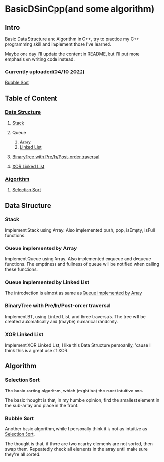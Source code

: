 # BasicDSinCpp\(and some algorithm\)

## Intro

Basic Data Structure and Algorithm in C++, try to practice my C++ programming skill and implement those I've learned.

Maybe one day I'll update the content in README, but I'll put more emphasis on writing code instead.

### Currently uploaded\(04/10 2022\)

[Bubble Sort](#bs)

## Table of Content

### [Data Structure](#ds)

1. [Stack](#stack)

2. Queue

   1. [Array](#queueinarray)
   2. [Linked List](#queueinll)

3. [BinaryTree with Pre/In/Post-order traversal](#bttraversals)

4. [XOR Linked List](#xorll)

### [Algorithm](#ag)

1. [Selection Sort](#ss)

<a name="ds"></a>
## Data Structure

<a name="stack"></a>
### Stack

Implement Stack using Array. Also implemented push, pop, isEmpty, isFull functions.

<a name="queueinarray"></a>
### Queue implemented by Array

Implement Queue using Array. Also implemented enqueue and dequeue functions. The emptiness and fullness of queue will be notified when calling these functions.

<a name="queueinll"></a>
### Queue implemented by Linked List

The introduction is almost as same as [Queue implemented by Array](#queueinarray)

<a name="bttraversals"></a>
### BinaryTree with Pre/In/Post-order traversal

Implement BT, using Linked List, and three traversals. The tree will be created automatically and \(maybe\) numarical randomly.

<a name="xorll"></a>
### XOR Linked List

Implement XOR Linked List, I like this Data Structure persoanlly, 'cause I think this is a great use of XOR.

<a name="ag"></a>
## Algorithm

<a name="ss"></a>
### Selection Sort

The basic sorting algorithm, which (might be) the most intuitive one.

The basic thought is that, in my humble opinion, find the smallest element in the sub-array and place in the front.

<a name="bs"></a>
### Bubble Sort

Another basic algorithm, while I  personally think it is not as intuitive as [Selection Sort](#ss).

The thought is that, if there are two nearby elements are not sorted, then swap them. Repeatedly check all elements in the array until make sure they're all sorted.
